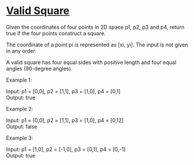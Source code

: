 # [Valid Square](https://leetcode.com/problems/valid-square/)

Given the coordinates of four points in 2D space p1, p2, p3 and p4, return true if the four points construct a square.  

The coordinate of a point pi is represented as [xi, yi]. The input is not given in any order.  

A valid square has four equal sides with positive length and four equal angles (90-degree angles).  

Example 1:  

Input: p1 = [0,0], p2 = [1,1], p3 = [1,0], p4 = [0,1]  
Output: true  

Example 2:  

Input: p1 = [0,0], p2 = [1,1], p3 = [1,0], p4 = [0,12]  
Output: false  

Example 3:  

Input: p1 = [1,0], p2 = [-1,0], p3 = [0,1], p4 = [0,-1]  
Output: true  